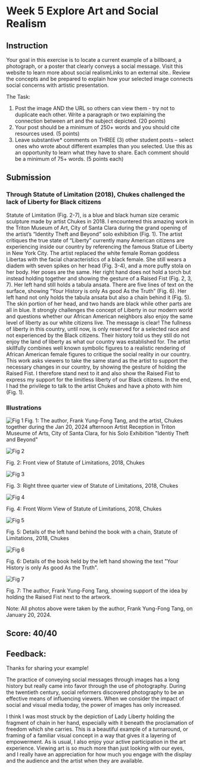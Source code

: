 # Week 5 Explore Art and Social Realism
## Instruction
Your goal in this exercise is to locate a current example of a billboard, a photograph, or a poster that clearly conveys a social message. Visit this website to learn more about social realismLinks to an external site.. Review the concepts and be prepared to explain how your selected image connects social concerns with artistic presentation.

The Task:
1. Post the image AND the URL so others can view them - try not to duplicate each other. Write a paragraph or two explaining the connection between art and the subject depicted. (20 points)  
2. Your post should be a minimum of 250+ words and you should cite resources used. (5 points)
3. Leave substantive* comments on THREE (3) other student posts – select ones who wrote about different examples than you selected. Use this as an opportunity to learn what they have to share. Each comment should be a minimum of 75+ words. (5 points each)
## Submission
### Through Statute of Limitation (2018), Chukes challenged the lack of Liberty for Black citizens

Statute of Limitation (Fig. 2-7), is a blue and black human size ceramic sculpture made by artist Chukes in 2018. I encountered this amazing work in the Triton Museum of Art, City of Santa Clara during the grand opening of the artist’s “Identity Theft and Beyond” solo exhibition (Fig. 1). The artist critiques the true state of “Liberty” currently many American citizens are experiencing inside our country by referencing the famous Statue of Liberty in New York City. The artist replaced the white female Roman goddess Libertas with the facial characteristics of a black female. She still wears a diadem with seven spikes on her head (Fig. 3-4), and a more puffy stola on her body. Her poses are the same. Her right hand does not hold a torch but instead holding together and showing the gesture of a Raised Fist (Fig. 2, 3, 7). Her left hand still holds a tabula ansata. There are five lines of text on the surface, showing “Your History is only As good As the Truth” (Fig. 6). Her left hand not only holds the tabula ansata but also a chain behind it (Fig. 5). The skin portion of her head, and two hands are black while other parts are all in blue. It strongly challenges the concept of Liberty in our modern world and questions whether our African American neighbors also enjoy the same level of liberty as our white citizens live. The message is clear! The fullness of liberty in this country, until now, is only reserved for a selected race and not experienced by the Black citizens. Their history told us they still do not enjoy the land of liberty as what our country was established for. The artist skillfully combines well known symbolic figures to a realistic rendering of African American female figures to critique the social reality in our country. This work asks viewers to take the same stand as the artist to support the necessary changes in our country, by showing the gesture of holding the Raised Fist. I therefore stand next to it and also show the Raised Fist to express my support for the limitless liberty of our Black citizens. In the end, I had the privilege to talk to the artist Chukes and have a photo with him (Fig. 1).

### Illustrations

![Fig 1](https://lh3.googleusercontent.com/pw/AP1GczOoRcQPFyomrtcZhLMg07bnffPL9C2D_EyMv--Z7KHjbIvfw00KGNwbV6uSaNlCsFSUDoueojRc4PQeDh1GyusEBuZrDK58PNHd_MG1VH_x2NDouPrgoU2d5Vj9nG3bLJl5stGGpoq81qGZNLglgqMl-w=w500)
Fig. 1: The author, Frank Yung-Fong Tang, and the artist, Chukes together during the Jan 20, 2024 afternoon Artist Reception in Triton Museume of Arts, City of Santa Clara, for his Solo Exhibition "Identiy Theft and Beyond" 

![Fig 2](https://lh3.googleusercontent.com/pw/AP1GczNnlCr87TmG2cvtj3Ku3LttBoB-XVWMRAA9WVAEZ0lj1mlhdH4F6FPGiMsKL9h2PoNT-Y3R1lQog9dP01-F0bWP8pPT7UPj88u3oXnzr2HVIMnQ7UWSk2A_HDI8nHoEPjnfl8QIi8XBk8Kc5m-cP0991A=w300)

Fig. 2: Front view of  Statute of Limitations, 2018, Chukes

![Fig 3](https://lh3.googleusercontent.com/pw/AP1GczMIy5oghC2u7E3RY4jZdlnKKMur29pYKuw2XM8rJa5Q3fz2Iqk79zJ_6fu-yLs3VwYWXfYL_zTrIScwGzrIzfDlQAV1x12I9qE6VUPZGw2WhktBhR_tqqxIrTHjmQpqMHGThhhMR9K63pMQrnSsfiFcpA=w300)

Fig. 3: Right three quarter view of  Statute of Limitations, 2018, Chukes

![Fig 4](https://lh3.googleusercontent.com/pw/AP1GczNqdXBK1HQVTMKDvoFpvuAvL_VD1n_Njq1K9ItYiHDLJiQuKNkw6aASD3gKI1Wg4FeMBLLIMe7rjRcLIuvleveJBKC_KLOEsoYg1TTVSO_4yDGnlQjajNkBb2S3EtpHg1S9og2jnf_ZRdbKxuFVfdOTEg=w300)

Fig. 4: Front Worm View of  Statute of Limitations, 2018, Chukes

![Fig 5](https://lh3.googleusercontent.com/pw/AP1GczODbhoHpv28J_10J6WE5ZSVPfhgi1ApRfY10WHJ1UDmhybq5CW4IE2i7SD0ZyoupQU5aUzFuNDBSJgr59Dc_ybf5afw_5aU_TqSWJiIirMAVHOPtif8ZB3laTUaUgMJ2Jmx7nXX4tw_CYcFHaWoNyMF6g=w300)

Fig. 5: Details of the left hand behind the book with a chain, Statute of Limitations, 2018, Chukes

![Fig 6](https://lh3.googleusercontent.com/pw/AP1GczPYMKrtTg8QpTEwVRJnlRRol-8--amSAlX7pEav2DysWV6mEQEwJxOpeg27zN19UukppNs7-vYYByRFm2uIEth3nQdUHGyzY02wjLpBBXaE7BqUAd8rD12k-FygOY4rCxg29ZVEPYz2BXBwDq4abl_niw=w300)

Fig. 6: Details of the book held by the left hand showing the text "Your History is only As good As the Truth".

![Fig 7](https://lh3.googleusercontent.com/pw/AP1GczMcN89g6C5EOTgXA_PLY1CCSxGYs436nk-ssJr47wBoNcxo453VeC820MukWcelEMg_qyME6xPLOLsEquwFREEduWVFmgIEdTSFSXE9-8itRrhsgWFcNH2iGst03SFnr9JRqorqfUcLztEF7LvVzEHXNA=w300)

Fig. 7: The author, Frank Yung-Fong Tang, showing support of the idea by holding the Raised Fist next to the artwork.

Note: All photos above were taken by the author, Frank Yung-Fong Tang, on January 20, 2024.

## Score: 40/40
## Feedback:
Thanks for sharing your example!

The practice of conveying social messages through images has a long history but really came into favor through the use of photography. During the twentieth century, social reformers discovered photography to be an effective means of influencing viewers. When we consider the impact of social and visual media today, the power of images has only increased. 

I think I was most struck by the depiction of Lady Liberty holding the fragment of chain in her hand, especially with it beneath the proclamation of freedom which she carries. This is a beautiful example of a turnaround, or framing of a familiar visual concept in a way that gives it a layering of empowerment. As is usual, I also enjoy your active participation in the art experience. Viewing art is so much more than just looking with our eyes, and I really have an appreciation for how much you engage with the display and the audience and the artist when they are available.
